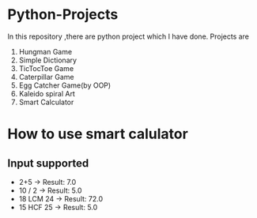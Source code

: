 # Python-Projects
In this repository ,there are python project which I have done. 
Projects are 
1. Hungman Game
2. Simple Dictionary
3. TicTocToe Game
4. Caterpillar Game
5. Egg Catcher Game(by OOP)
6. Kaleido spiral Art
7. Smart Calculator
# How to use smart calulator
## Input supported
* 2+5 → Result: 7.0
* 10 / 2 → Result: 5.0
* 18 LCM 24 → Result: 72.0
* 15 HCF 25 → Result: 5.0
